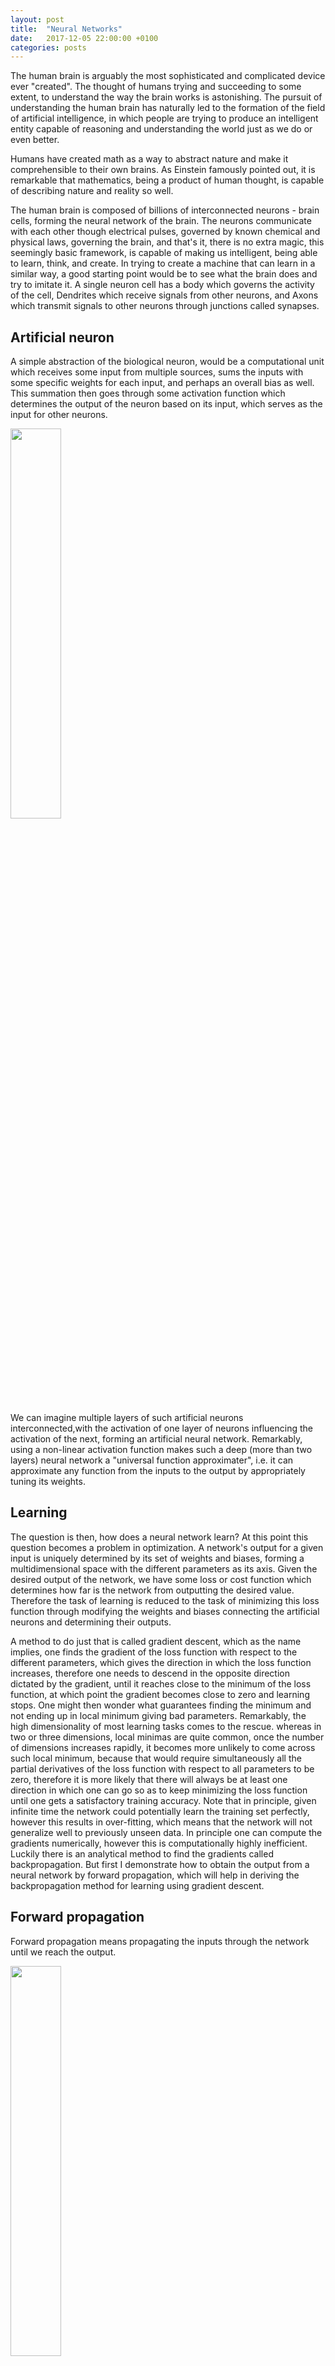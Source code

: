 ```yaml
---
layout: post
title:  "Neural Networks"
date:   2017-12-05 22:00:00 +0100
categories: posts
---
```


The human brain is arguably the most sophisticated and complicated device ever "created". The thought of humans trying and succeeding to some extent, to understand the way the brain works is astonishing.
The pursuit of understanding the human brain has naturally led to the formation of the field of artificial intelligence, in which people are trying to produce an intelligent entity capable of reasoning and understanding the world just as we do or even better. 

Humans have created math as a way to abstract nature and make it comprehensible to their own brains. As Einstein famously pointed out, it is remarkable that mathematics, being a product of human thought, is capable of describing nature and reality so well.

The human brain is composed of billions of interconnected neurons - brain cells, forming the neural network of the brain. The neurons communicate with each other though electrical pulses, governed by known chemical and physical laws, governing the brain, and that's it, there is no extra magic, this seemingly basic framework, is capable of making us intelligent, being able to learn, think, and create. 
In trying to create a machine that can learn in a similar way, a good starting point would be to see what the brain does and try to imitate it. A single neuron cell has a body which governs the activity of the cell, Dendrites which receive signals from other neurons, and Axons which transmit signals to other neurons through junctions called synapses.

## Artificial neuron

A simple abstraction of the biological neuron, would be a computational unit which receives some input from multiple sources, sums the inputs with some specific weights for each input, and perhaps an overall bias as well. This summation then goes through some activation function which determines the output of the neuron based on its input, which serves as the input for other neurons.

<img src='/assets/simple.png' width='40%'>

We can imagine multiple layers of such artificial neurons interconnected,with the activation of one layer of neurons influencing the activation of the next, forming an artificial neural network.
Remarkably, using a non-linear activation function makes such a deep (more than two layers) neural network a "universal function approximater", i.e. it can approximate any function from the inputs to the output by appropriately tuning its weights.

## Learning

The question is then, how does a neural network learn? At this point this question becomes a problem in optimization. A network's output for a given input is uniquely determined by its set of weights and biases, forming a multidimensional space with the different parameters as its axis. Given the desired output of the network, we have some loss or cost function which determines how far is the network from outputting the desired value. Therefore the task of learning is reduced to the task of minimizing this loss function through modifying the weights and biases connecting the artificial neurons and determining their outputs.

A method to do just that is called gradient descent, which as the name implies, one finds the gradient of the loss function with respect to the different parameters, which gives the direction in which the loss function increases, therefore one needs to descend in the opposite direction dictated by the gradient, until it reaches close to the minimum of the loss function, at which point the gradient becomes close to zero and learning stops. One might then wonder what guarantees finding the minimum and not ending up in local minimum giving bad parameters. Remarkably, the high dimensionality of most learning tasks comes to the rescue. whereas in two or three dimensions, local minimas are quite common, once the number of dimensions increases rapidly, it becomes more unlikely to come across such local minimum, because that would require simultaneously all the partial derivatives of the loss function with respect to all parameters to be zero, therefore it is more likely that there will always be at least one direction in which one can go so as to keep minimizing the loss function until one gets a satisfactory training accuracy. Note that in principle, given infinite time the network could potentially learn the training set perfectly, however this results in over-fitting, which means that the network will not generalize well to previously unseen data.
In principle one can compute the gradients numerically, however this is computationally highly inefficient. Luckily there is an analytical method to find the gradients called backpropagation. But first I demonstrate how to obtain the output from a neural network by forward propagation, which will help in deriving the backpropagation method for learning using gradient descent.

## Forward propagation

Forward propagation means propagating the inputs through the network until we reach the output. 

<img src='/assets/nn.png' width='40%'/>

(a function I wrote for generating images of neural network graphs with given number of layers and nodes can be found <a href='https://github.com/markd87/markd87.github.io/blob/old-site/articles/nn_graph.ipynb' target="_blank">here</a>).

To demonstrate the feed-forward network, we consider a network with one hidden layer (the smallest possible deep neural network). We also use vectorized form for the equations in order to simplify notation and allow for efficient implementation.

The input layer is column vector of size $$n_{input}$$,
next we have a hidden layer with $$n_{h}$$ nodes. The hidden layer is connected to the inputs with a weight matrix $$W_{h}$$ of size $$n_{h}\times n_{input}$$, such that $$W^{h}_{ij}$$ is the weight connecting input node $$i$$ to hidden note $$j$$. Additionally we have a bias vector $${\bf b}_{h}$$ of size $$n_{h}$$ for the hidden layer.
Finally, we have an output layer with $$n_{output}$$ nodes, which can denote either different classes in a supervised classification problem, or real values in a regression type problem. The output layer is similarly connected to the hidden layer with a weight matrix $$W_{o}$$ of size $$n_{o}\times n_{h}$$, and a bias vector $${\bf b}_{o}$$ for the output nodes of size.

\$$\begin{eqnarray}
    &z_{h}=W_{h}\cdot X_{input}+b_{h}, \quad (n_{h})
    \\
    &a_{h}=f(z_{h}), 
    \\
    &z_{o} = W_{o}\cdot a_{h}+b_{o}, \quad (n_{o})
    \\
    &a_{o} = f(z_{o}), \quad (n_{o}).
\end{eqnarray}$$

In parenthesis I give the output dimensions in each step.

## Backpropagation

In order to know how a given weight influences the output, which is given by the gradient of the output with respect to a given weight, one therefore needs to go backwards from the output, and chain together the derivatives of the intermediate outputs from each layer. Also known as the chain rule. We start with a loss function $$L(W,b)$$ which is a function of the weights and biases. The gradient descent minimization process updates the parameters at each learning step according to,

\$$\begin{eqnarray}
    &W:= W -\eta \nabla_{W}L(W,b)
    \\
    &b:= b - \eta \nabla_{b}L(W,b)
\end{eqnarray}$$

where $$\eta$$ is the learning rate.
To obtain the gradients we employ the chain rule,

\$$\begin{eqnarray}
      &\frac{\partial L}{\partial W^{o}_{ij}} = \frac{\partial L}{\partial a^{o}_i} \frac{\partial a^{o}_i}{\partial z^{o}_i}\frac{\partial z^{o}_i}{\partial W^{o}_{ij}} = \nabla_{a_{o}} L \times f'(z_{o}) \cdot a_{h}^T,
      \\
      &\frac{\partial L}{\partial b_{o}}=\nabla_{a_{o}} L \times f'(z_{o}) \cdot a_{h}^T,
      \\
      &\frac{\partial L}{\partial W^{h}_{ij}} = \frac{\partial L}{\partial a^{o}_k} \frac{\partial a^{o}_k}{\partial z^{o}_k}\frac{\partial z^{o}_k}{\partial a_i^{h}}\frac{\partial a_i^{h}}{\partial z_i^{h}}\frac{\partial z_i^{h}}{\partial W_{ij}^{h}}=
      (\nabla_{a_{o}} L\times f'(z_{o}))\cdot W^T_{o} f'(z_{h})\cdot
      x^T,
      \\
      &\frac{\partial L}{\partial b_{h}}=(\nabla_{a_{o}} L\times f'(z_{o}))\cdot W^T_{o} f'(z_{h}).
\end{eqnarray}$$

Using a single data point for updating the weights is known as stochastic gradient descent, due to the noisier but faster nature of the updates, alternatively there is batch or mini-batch gradient descent, where the input contains several data points forming an input matrix of size $$n_{input}\times n_{data}$$, which is closer to the true gradient of the loss but is more expensive computationally.
(a stack exchange <a href='https://stats.stackexchange.com/questions/49528/batch-gradient-descent-versus-stochastic-gradient-descent' target="_blank">answer</a> on pros and cons of the two limits.)

A few common non-linear activation functions are the sigmoid, tanh, and relu. Note from the backpropagation equations that the learning depends on the derivatives of the activation functions. Below I show the activations functions and their derivatives.

<img src='/assets/activations.png' width='60%'>

Two common loss functions are the mean square error and the cross entropy given for a single sample by,

\$$
      L_2=\frac{1}{2} \sum_j (y_j- a^o_j)^2,
      \\
      L_c=-\sum_j^{n_o}[y_j \log(a^o_j)+(1-y_j)\log(1-a_j^o)],
$$

where $$y_j$$ denotes the true value for node $$j$$, and $$a_o$$ the network's output. 

The backpropagation requires the gradients of the cost function with respect to the weights and biases. In particular we need the derivative with respect to the output,

\$$
      \frac{\partial L_2}{\partial a^o_j}\frac{\partial a_j^o}{\partial z^o_j} = (y_j-a_j^o)f'(z^o_j),
      \\
      \frac{\partial L_c}{\partial a^o_j}\frac{\partial a^o_j}{\partial z^o_j} = \frac{y_j-a^o_j}{a^o_j(1-a^o_j)}f'(z^o_j)=(a^o_j-y_j),
$$

where in the second row we assumed a sigmoid activation in the output layer, satisfying (see below) $$f'(z^o_j) = a^o_j(1-a^o_j)$$. Note, that in the second case, the gradient depends only the error as opposed to the derivative of the activation function in the first case. This makes the learning faster and prevents neurons from getting saturated and stop learning.
Additionally, when considering multi-class classification problems the output layer activation is replaced by a soft-max layer

\$$
    \frac{e^{z_{out}}}{\sum_{c} {e^{z_c}}},
$$

which converts the outputs into a probability distribution. In that case the cross entropy cost is given by 

\$$
    L_c = -\sum\limits_j^{classes} y_j\log(a^o_j),
$$

and the gradients are given by a similar form,

\$$
    \frac{\partial L_c}{\partial a^o_j}\frac{\partial a^o_j}{z^o_i}=a^o_i-y_i.
$$

A simple but historically important example of using an artificial neural network, is the XOR function, which takes two binary inputs, and outputs zero for (0,0),(1,1) and 1 for (1,0),(0,1). As the two classes (1 or 0) cannot be linearly separated, one needs to use a neural network with a hidden layer. The full ipython notebook can be found 
<a href='https://github.com/markd87/markd87.github.io/blob/master/articles/xor.ipynb' target="_blank">here</a>.

## XOR function

```
plt.scatter([0,1],[0,1],s=1000,marker='o',label='0')
plt.scatter([0,1],[1,0],s=1000,marker='X',label='1')
plt.legend(loc=(1.1,0.37),fontsize = 'xx-large',labelspacing=1.5)
plt.title('XOR function')
plt.xlim([-0.1,1.1])
plt.ylim([-0.1,1.1]);
plt.tight_layout()
```

<img src='/assets/xor.png'>

### Neural network class

```
  class neural_network:
    
    def __init__(self,ni,nh,no,activation, lr):
        self.ni = ni
        self.nh = nh
        self.no = no
        self.lr = lr
        self.activation = activation
        
        #self.wh=np.random.rand(self.nh,self.ni)
        self.wh = np.random.normal(0, 1, (self.nh, self.ni))/np.sqrt(ni)
        self.bh=np.zeros((self.nh,1))
        #self.wo=np.random.rand(self.no,self.nh)
        self.wo = np.random.normal(0, 1, (self.no, self.nh))/np.sqrt(nh)
        self.bo=np.zeros((self.no,1))
        
        if activation=='sigmoid':
            self.nonlin= lambda x: 1/(1+np.exp(-x))
            self.dnonlin= lambda x: 1/(1+np.exp(-x))*(1-1/(1+np.exp(-x)))
        elif activation=='tanh':
            self.nonlin= lambda x: np.tanh(x)
            self.dnonlin= lambda x: 1/np.cosh(x)**2
        else:
            self.nonlin=lambda x: np.maximum(x, 0, x)
            self.dnonlin=lambda x: np.ones(x.shape)*(x>0)
        
        pass

    def loss(self,y,pred):
        return np.sum(0.5*(y-pred)**2)

    def predict(self,x):
        x=x.T
        a1=self.nonlin(np.dot(self.wh,x)+self.bh)
        a2=self.nonlin(np.dot(self.wo,a1)+self.bo)
        return a2

    def train(self,X,y):
    
        X=X.T
        y=y.T
    

        #train using the whole training sample
        batch_size = X.shape[1]
    
        #number of times to go over the training data
        epochs=50000

        print('training network with ' + self.activation + ' activation:')
        for i in range(epochs):
            #input into hidden layer
            zh=np.dot(self.wh,X)+np.repeat(self.bh,batch_size,axis=1)
            #hidden layer activations
            ah=self.nonlin(zh)
            #input into output layer
            zo=np.dot(self.wo,ah)+np.repeat(self.bo,batch_size,axis=1)
            #output layer
            ao=self.nonlin(zo)        

            #output layer error - difference with true label y
            err=(ao-y)
            
            #print error every 10000 epochs
            if (i%10000==0):
                print('loss after %d epochs %f' % (i,self.loss(y,ao)))

            delo=err*self.dnonlin(zo)
            delh=(self.wo.T.dot(delo))*self.dnonlin(zh)

            #weights update
            self.wh-=self.lr*np.dot(delh,X.T)/batch_size
            self.wo-=self.lr*np.dot(delo,ah.T)/batch_size

            #biases update
            meanh=np.expand_dims(np.sum(delh,axis=1)/batch_size,1)
            meano=np.expand_dims(np.sum(delo,axis=1)/batch_size,1)
            self.bh-=self.lr*meanh
            self.bo-=self.lr*meano
            
        pass
```

### setting up network and learning

```
np.random.seed(0)

X=np.array([[0,0],[1,0],[0,1],[1,1]])
y=np.array([[0],[1],[1],[0]])

nn1=neural_network(2,2,1,'sigmoid',5)
nn2=neural_network(2,2,1,'tanh',0.3)
nn3=neural_network(2,2,1,'relu',0.1)

nn1.train(X,y)
print()
nn2.train(X,y)
print()
nn3.train(X,y)
```

```
training network with sigmoid activation:
loss after 0 epochs 0.524041
loss after 10000 epochs 0.000211
loss after 20000 epochs 0.000101
loss after 30000 epochs 0.000066
loss after 40000 epochs 0.000049

training network with tanh activation:
loss after 0 epochs 0.815223
loss after 10000 epochs 0.000089
loss after 20000 epochs 0.000041
loss after 30000 epochs 0.000026
loss after 40000 epochs 0.000019

training network with relu activation:
loss after 0 epochs 0.726709
loss after 10000 epochs 0.000000
loss after 20000 epochs 0.000000
loss after 30000 epochs 0.000000
loss after 40000 epochs 0.000000
```

### Check final network results

```
print('sigmoid net:')
for x,p in zip(X,nn1.predict(X)[0]):
    print('input :',x, 'output:', p)
    
print('tanh net:')    
for x,p in zip(X,nn2.predict(X)[0]):
    print('input :',x, 'output:', p)
    
print('relu net:')        
for x,p in zip(X,nn3.predict(X)[0]):
    print('input :',x, 'output:', p)
```

```
sigmoid net:
input : [0 0] output: 0.00498677608341
input : [1 0] output: 0.995797811796
input : [0 1] output: 0.995807280359
input : [1 1] output: 0.00427497259731
tanh net:
input : [0 0] output: 2.54374979424e-05
input : [1 0] output: 0.996137582397
input : [0 1] output: 0.996104441828
input : [1 1] output: 3.76155213167e-05
relu net:
input : [0 0] output: 4.20935895214e-15
input : [1 0] output: 1.0
input : [0 1] output: 1.0
input : [1 1] output: 1.78584538084e-15
```

#### Digits classification

The 'hello world' problem of deep learning is 
the classification of handwritten digits.
Below are some examples from the MNIST dataset,
<img src='/assets/digits.png' width='40%'>

A completely random guess indicating no learning has been done would have an average accurcy of $$10%$$. Therefore to show that learning has been achieved on previously unseen data, requires a significantly higher accuracy.
The ipython notebook with the code can be found <a href='https://github.com/markd87/markd87.github.io/blob/old_site/articles/digits.ipynb'>here</a>.

The neural network class with the soft max layer and the cross entropy cost function is given below. Additionally to control overfitting we include a regularization term, which aims at keeping the weights values small.

\$$
L_2 = \frac{\mu}{2n}\sum_W W^2 
$$

such that the modification to the gradient of the weights is simply $$\frac{1}{n}\mu W$$.

```
class neural_network:
    
    def __init__(self,ni,nh,no,activation,lr,ll):
        self.ni = ni
        self.nh = nh
        self.no = no
        self.lr = lr
        self.activation = activation
        self.reg = ll
        
        np.random.seed(0)
        self.wh = np.random.normal(0, 1, (self.nh, self.ni))/np.sqrt(ni)
        self.bh=np.zeros((self.nh,1))
        self.wo = np.random.normal(0, 1, (self.no, self.nh))/np.sqrt(nh)
        self.bo=np.zeros((self.no,1))
        
        if activation=='sigmoid':
            self.nonlin= lambda x: 1/(1+np.exp(-x))
            self.dnonlin= lambda x: 1/(1+np.exp(-x))*(1-1/(1+np.exp(-x)))
        elif activation=='tanh':
            self.nonlin= lambda x: np.tanh(x)
            self.dnonlin= lambda x: 1/np.cosh(x)**2
        else:
            self.nonlin=lambda x: np.maximum(x, 0, x)
            self.dnonlin=lambda x: np.ones(x.shape)*(x>0)
        
        pass

    def loss(self,y,pred):
        return np.sum(np.nan_to_num(-y*np.log(pred)))+self.reg/2*(np.sum(self.wh[:]**2)+np.sum(self.wo[:]**2))

    @staticmethod
    def softmax(z):
        sm=np.sum(np.exp(z))
        return np.exp(z)/sm
    
    def predict(self,x):
        x=np.array(x,ndmin=2).T
        a1=self.nonlin(np.dot(self.wh,x)+self.bh)
        a2=np.dot(self.wo,a1)+self.bo
        o2=self.softmax(a2)
        return o2

    
    def score(self,X,y):
        score_lst=[]
        for i in range(y.shape[1]):
            pred=np.argmax(self.predict(X[:,i]))
            yv=np.argmax(y[:,i])
            score_lst.append(np.int(pred==yv))

        print('accuracy: ', np.sum(score_lst)/len(score_lst))        
        # return list of scores
        return score_lst

    def train(self,X,y):

        #train using the whole training sample
        batch_size = 1 #X.shape[1]
    
        #number of times to go over the training data
        epochs=200

        loss_lst=[]
        print('training network with ' + self.activation + ' activation:')
        for i in range(epochs):
            ls=0
            m=0  
            gradwh=0
            gradwo=0
            gradbh=0
            gradbo=0
            
            for (xi,yi) in zip(X.T,y.T):    
                m+=1
                xi=np.array(xi,ndmin=2).T
                yi=np.array(yi,ndmin=2).T
                #input into hidden layer
                zh=np.dot(self.wh,xi)+self.bh
                #hidden layer activations
                ah=self.nonlin(zh)
                #input into output layer
                zo=np.dot(self.wo,ah)+self.bo
                #output layer
            
                #ao=self.nonlin(zo)        
                ao=self.softmax(zo)

                #output layer error - difference with true label y
                err=(ao-yi)
            
                ls+=(self.loss(yi,ao))
                
                delo = err
                
                delh=(self.wo.T.dot(delo))*self.dnonlin(zh)

                gradwh+=np.dot(delh,xi.T)
                gradwo+=np.dot(delo,ah.T)
                gradbh+=delh
                gradbo+=delo
                
                minibatch=10
                if m%minibatch==0:
                    #weights update
                    self.wh-=self.lr*(gradwh)/minibatch+self.lr*self.reg*self.wh
                    self.wo-=self.lr*(gradwo)/minibatch+self.lr*self.reg*self.wo

                    #biases update
                    self.bh-=self.lr*gradbh/minibatch
                    self.bo-=self.lr*gradbo/minibatch
                    
                    gradwh=0
                    gradwo=0
                    gradbh=0
                    gradbo=0
            
            loss_lst.append(ls)
            if (i%10==0):
                print('epoch: ',i,', loss: ',ls)

        plt.plot(loss_lst) 
        plt.show()
        
        pass
```

I create an instance of the neural network class, with $784$ input nodes representing the $$8\times 28$$ pixels in the grayscale image of a digit. 100 hidden layer nodes, and 10 output nodes for the 10 digits. I use ReLU activation, 0.1 learning rate and 0.002 regularization parameter.
I split the traininig set consisting of 20000 samples into 18000 training samples and 2000 validation samples, which allow to tune the hyperparameters such as the learning rate, regularization etc.
The model is then tested on a test set with 10000 samples.
I then train the network for 200 epochs and minibatch of size 10.

```
nn1=neural_network(784,100,10,'relu',0.1,0.002)
nn1.train(x_train,y_train)
```

```
training network with relu activation:
epoch:  0 , loss:  9408.25257833
epoch:  10 , loss:  4440.39945997
epoch:  20 , loss:  4333.96701063
epoch:  30 , loss:  4277.59876745
epoch:  40 , loss:  4244.73716297
epoch:  50 , loss:  4234.4720515
epoch:  60 , loss:  4224.44056598
epoch:  70 , loss:  4213.89872276
epoch:  80 , loss:  4206.53568999
epoch:  90 , loss:  4195.75618751
epoch:  100 , loss:  4192.46048788
epoch:  110 , loss:  4193.168517
epoch:  120 , loss:  4183.1714839
epoch:  130 , loss:  4178.7188555
epoch:  140 , loss:  4177.35391609
epoch:  150 , loss:  4173.00837802
epoch:  160 , loss:  4175.69934598
epoch:  170 , loss:  4172.88872587
epoch:  180 , loss:  4177.35118544
epoch:  190 , loss:  4173.31381838
```

The loss as a function of epoch number
<img src='/assets/loss.png'>

```
print('train set:') 
train_score=nn1.score(x_train,y_train)
print('validation set:') 
val_score=nn1.score(x_val,y_val)
print('test set:') 
test_score=nn1.score(x_test,y_test)
```

```
train set:
accuracy:  0.983166666667
validation set:
accuracy:  0.963
test set:
accuracy:  0.9649
```

I get a test set accuracy of 96.5%.